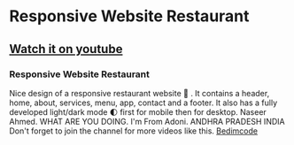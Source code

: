 # Responsive Website Restaurant
## [Watch it on youtube](https://youtu.be/5RIFrZEjURA)
### Responsive Website Restaurant
Nice design of a responsive restaurant website 🥗 . It contains a header, home, about, services, menu, app, contact and a footer. It also has a fully developed light/dark mode 🌓 first for mobile then for desktop.
Naseer Ahmed.
WHAT ARE YOU DOING. I'm From Adoni. ANDHRA PRADESH INDIA
Don't forget to join the channel for more videos like this.
[Bedimcode](https://www.youtube.com/c/Bedimcode)
